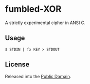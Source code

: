 fumbled-XOR
===========
A strictly experimental cipher in ANSI C.

Usage
-----
```
$ STDIN | fx KEY > STDOUT
```

License
-------
Released into the [Public Domain](LICENSE).